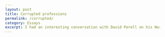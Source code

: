 ```yaml
---
layout: post
title: Corrupted professions
permalink: /corrupted/
category: Essays
excerpt: I had an interesting conversation with David Perell on his North Star Podcast that I recommend checking out. He’s also leading a really interesting program called Write of Passage which is an online course which helps people grow their career by writing and sharing online, which I think is brilliant...
---
```

